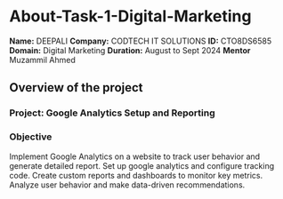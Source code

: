 # About-Task-1-Digital-Marketing
**Name:** DEEPALI
**Company:** CODTECH IT SOLUTIONS
**ID:** CTO8DS6585
**Domain:** Digital Marketing
**Duration:** August to Sept 2024
**Mentor** Muzammil Ahmed


## Overview of the project

### Project: Google Analytics Setup and Reporting

### Objective
Implement Google Analytics on a website to track user behavior and generate detailed report. Set up google analytics and configure tracking code. Create custom reports and dashboards to monitor key metrics. Analyze user behavior and make data-driven recommendations.
